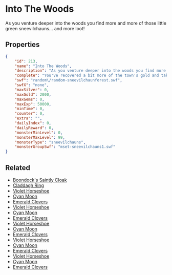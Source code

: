 # Into The Woods

As you venture deeper into the woods you find more and more of those little green sneevilchauns... and more loot!

## Properties

```json
{
    "id": 213,
    "name": "Into The Woods",
    "description": "As you venture deeper into the woods you find more and more of those little green sneevilchauns... and more loot!",
    "complete": "You've recovered a bit more of the town's gold and taken out a few more of those thieving sneevilchauns.",
    "swf": "random\/random-sneevilchaunforest.swf",
    "swfX": "none",
    "maxSilver": 0,
    "maxGold": 2000,
    "maxGems": 0,
    "maxExp": 50000,
    "minTime": 0,
    "counter": 0,
    "extra": "",
    "dailyIndex": 0,
    "dailyReward": 0,
    "monsterMinLevel": 0,
    "monsterMaxLevel": 99,
    "monsterType": "sneevilchauns",
    "monsterGroupSwf": "mset-sneevilchauns1.swf"
}
```

## Related

- [Boondock's Saintly Cloak](../items/1508-boondock-s-saintly-cloak.md)
- [Claddagh Ring](../items/1509-claddagh-ring.md)
- [Violet Horseshoe](../items/1513-violet-horseshoe.md)
- [Cyan Moon](../items/1514-cyan-moon.md)
- [Emerald Clovers](../items/1515-emerald-clovers.md)
- [Violet Horseshoe](../items/1516-violet-horseshoe.md)
- [Cyan Moon](../items/1517-cyan-moon.md)
- [Emerald Clovers](../items/1518-emerald-clovers.md)
- [Violet Horseshoe](../items/5190-violet-horseshoe.md)
- [Cyan Moon](../items/5191-cyan-moon.md)
- [Emerald Clovers](../items/5192-emerald-clovers.md)
- [Violet Horseshoe](../items/5193-violet-horseshoe.md)
- [Cyan Moon](../items/5194-cyan-moon.md)
- [Emerald Clovers](../items/5195-emerald-clovers.md)
- [Violet Horseshoe](../items/5196-violet-horseshoe.md)
- [Cyan Moon](../items/5197-cyan-moon.md)
- [Emerald Clovers](../items/5198-emerald-clovers.md)

